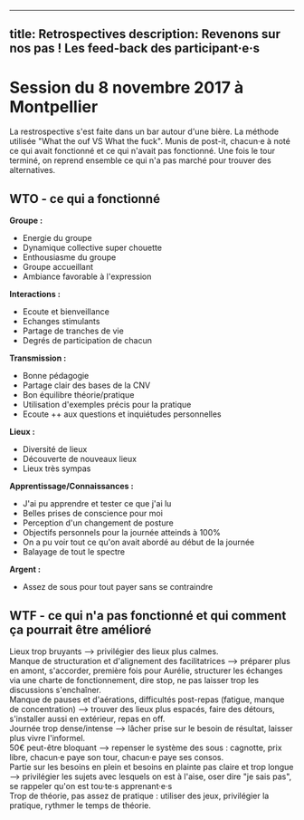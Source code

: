 
---
title: Retrospectives
description: Revenons sur nos pas ! Les feed-back des participant·e·s
---

# Session du 8 novembre 2017 à Montpellier
La restrospective s'est faite dans un bar autour d'une bière. La méthode utilisée "What the ouf VS What the fuck". Munis de post-it, chacun·e à noté ce qui avait fonctionné et ce qui n'avait pas fonctionné. Une fois le tour terminé, on reprend ensemble ce qui n'a pas marché pour trouver des alternatives. 


## WTO - ce qui a fonctionné
**Groupe :**   
- Energie du groupe  
- Dynamique collective super chouette  
- Enthousiasme du groupe  
- Groupe accueillant  
- Ambiance favorable à l'expression  

**Interactions :**   
- Ecoute et bienveillance    
- Echanges stimulants  
- Partage de tranches de vie  
- Degrés de participation de chacun  

**Transmission :**   
- Bonne pédagogie  
- Partage clair des bases de la CNV  
- Bon équilibre théorie/pratique  
- Utilisation d'exemples précis pour la pratique  
- Ecoute ++ aux questions et inquiétudes personnelles  

**Lieux :** 
- Diversité de lieux  
- Découverte de nouveaux lieux  
- Lieux très sympas  

**Apprentissage/Connaissances :** 
- J'ai pu apprendre et tester ce que j'ai lu  
- Belles prises de conscience pour moi  
- Perception d'un changement de posture   
- Objectifs personnels pour la journée atteinds à 100%  
- On a pu voir tout ce qu'on avait abordé au début de la journée  
- Balayage de tout le spectre  

**Argent :**   
- Assez de sous pour tout payer sans se contraindre  


## WTF - ce qui n'a pas fonctionné et qui comment ça pourrait être amélioré
Lieux trop bruyants --> privilégier des lieux plus calmes.  
Manque de structuration et d'alignement des facilitatrices --> préparer plus en amont, s'accorder, première fois pour Aurélie, structurer les échanges via une charte de fonctionnement, dire stop, ne pas laisser trop les discussions s'enchaîner.  
Manque de pauses et d'aérations, difficultés post-repas (fatigue, manque de concentration) --> trouver des lieux plus espacés, faire des détours, s'installer aussi en extérieur, repas en off.  
Journée trop dense/intense --> lâcher prise sur le besoin de résultat, laisser plus vivre l'informel.  
50€ peut-être bloquant --> repenser le système des sous : cagnotte, prix libre, chacun·e paye son tour, chacun·e paye ses consos.  
Partie sur les besoins en plein et besoins en plainte pas claire et trop longue --> privilégier les sujets avec lesquels on est à l'aise, oser dire "je sais pas", se rappeler qu'on est tou·te·s apprenant·e·s  
Trop de théorie, pas assez de pratique : utiliser des jeux, privilégier la pratique, rythmer le temps de théorie.  






